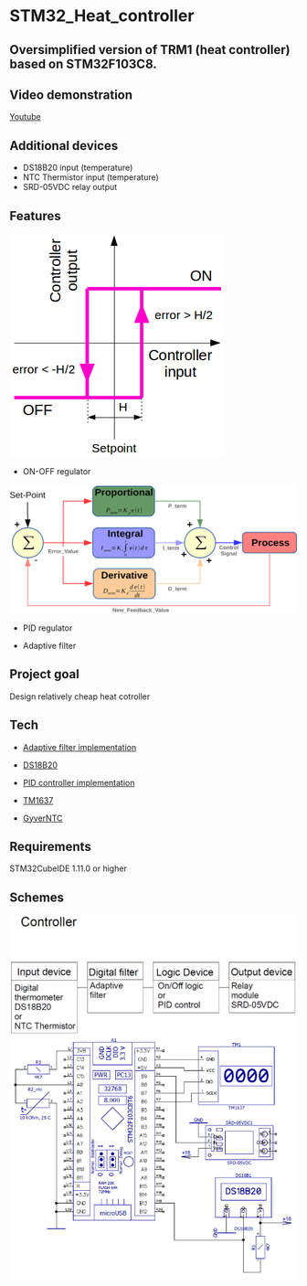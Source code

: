 # STM32_Heat_controller

## Oversimplified version of TRM1 (heat controller) based on STM32F103C8. 
## Video demonstration

[Youtube](https://youtu.be/MHSAD7J2xEI)

## Additional devices

- DS18B20 input (temperature)
- NTC Thermistor input (temperature)
- SRD-05VDC relay output

## Features

![Alt text](Docs/ON_OFF.png)
- ON-OFF regulator

![Alt text](Docs/PID.png)
- PID regulator

- Adaptive filter

## Project goal

Design relatively cheap heat cotroller

## Tech

- [Adaptive filter implementation](https://alexgyver.ru/lessons/filters/)

- [DS18B20](https://github.com/vtx22/STM32-DS18B20)

- [PID controller implementation](https://alexgyver.ru/lessons/pid/)

- [TM1637](https://github.com/UsefulElectronics/stm32-tm1637-library)

- [GyverNTC](https://github.com/GyverLibs/GyverNTC)

## Requirements

STM32CubeIDE 1.11.0 or higher

## Schemes

![Alt text](Docs/Structure.png)
![Alt text](Docs/Scheme.png)
